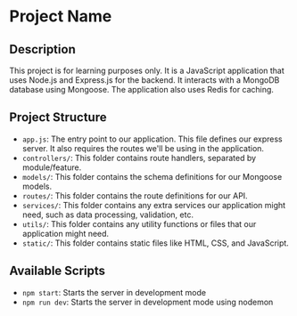 # Project Name

## Description

This project is for learning purposes only. It is a JavaScript application that uses Node.js and Express.js for the backend. It interacts with a MongoDB database using Mongoose. The application also uses Redis for caching.

## Project Structure

- `app.js`: The entry point to our application. This file defines our express server. It also requires the routes we'll be using in the application.
- `controllers/`: This folder contains route handlers, separated by module/feature.
- `models/`: This folder contains the schema definitions for our Mongoose models.
- `routes/`: This folder contains the route definitions for our API.
- `services/`: This folder contains any extra services our application might need, such as data processing, validation, etc.
- `utils/`: This folder contains any utility functions or files that our application might need.
- `static/`: This folder contains static files like HTML, CSS, and JavaScript.

## Available Scripts

- `npm start`: Starts the server in development mode
- `npm run dev`: Starts the server in development mode using nodemon
